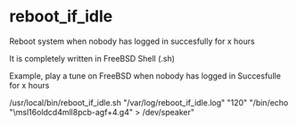 # reboot_if_idle
Reboot system when nobody has logged in succesfully for x hours

It is completely written in FreeBSD Shell (.sh)

Example, play a tune on FreeBSD when nobody has logged in Succesfulle for x hours

/usr/local/bin/reboot_if_idle.sh "/var/log/reboot_if_idle.log" "120" "/bin/echo \"\msl16oldcd4mll8pcb-agf+4.g4\" > /dev/speaker"
